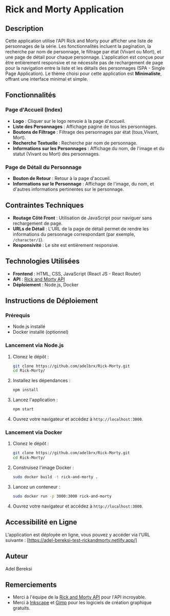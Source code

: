 # Rick and Morty Application

## Description

Cette application utilise l'API Rick and Morty pour afficher une liste de personnages de la série. Les fonctionnalités incluent la pagination, la recherche par nom de personnage, le filtrage par état (Vivant ou Mort), et une page de détail pour chaque personnage. L'application est conçue pour être entièrement responsive et ne nécessite pas de rechargement de page pour la navigation entre la liste et les détails des personnages (SPA - Single Page Application). Le thème choisi pour cette application est **Minimaliste**, offrant une interface minimal et simple.

## Fonctionnalités

### Page d'Accueil (Index)

- **Logo** : Cliquer sur le logo renvoie à la page d'accueil.
- **Liste des Personnages** : Affichage paginé de tous les personnages.
- **Boutons de Filtrage** : Filtrage des personnages par état (tous,Vivant, Mort).
- **Recherche Textuelle** : Recherche par nom de personnage.
- **Informations sur les Personnages** : Affichage du nom, de l'image et du statut (Vivant ou Mort) des personnages.

### Page de Détail du Personnage

- **Bouton de Retour** : Retour à la page d'accueil.
- **Informations sur le Personnage** : Affichage de l'image, du nom, et d'autres informations pertinentes sur le personnage.

## Contraintes Techniques

- **Routage Côté Front** : Utilisation de JavaScript pour naviguer sans rechargement de page.
- **URLs de Détail** : L'URL de la page de détail permet de rendre les informations du personnage correspondant (par exemple, `/character/1`).
- **Responsivité** : Le site est entièrement responsive.

## Technologies Utilisées

- **Frontend** : HTML, CSS, JavaScript (React JS - React Router)
- **API** : [Rick and Morty API](https://rickandmortyapi.com/documentation/)
- **Déploiement** : Node.js, Docker

## Instructions de Déploiement

### Prérequis

- Node.js installé
- Docker installé (optionnel)

### Lancement via Node.js

1. Clonez le dépôt :

   ```bash
   git clone https://github.com/adelbrx/Rick-Morty.git
   cd Rick-Morty/
   ```

2. Installez les dépendances :

   ```bash
   npm install
   ```

3. Lancez l'application :

   ```bash
   npm start
   ```

4. Ouvrez votre navigateur et accédez à `http://localhost:3000`.

### Lancement via Docker

1. Clonez le dépôt :

   ```bash
   git clone https://github.com/adelbrx/Rick-Morty.git
   cd Rick-Morty/
   ```

2. Construisez l'image Docker :

   ```bash
   sudo docker build -t rick-and-morty .
   ```

3. Lancez un conteneur :

   ```bash
   sudo docker run -p 3000:3000 rick-and-morty
   ```

4. Ouvrez votre navigateur et accédez à `http://localhost:3000`.

## Accessibilité en Ligne

L'application est déployée en ligne, vous pouvez y accéder via l'URL suivante : [https://adel-bereksi-test-rickandmorty.netlify.app/]

## Auteur

Adel Bereksi

## Remerciements

- Merci à l'équipe de la [Rick and Morty API](https://rickandmortyapi.com/) pour l'API incroyable.
- Merci à [Inkscape](https://inkscape.org/fr/) et [Gimp](https://www.gimp.org/downloads/) pour les logiciels de création graphique gratuits.
